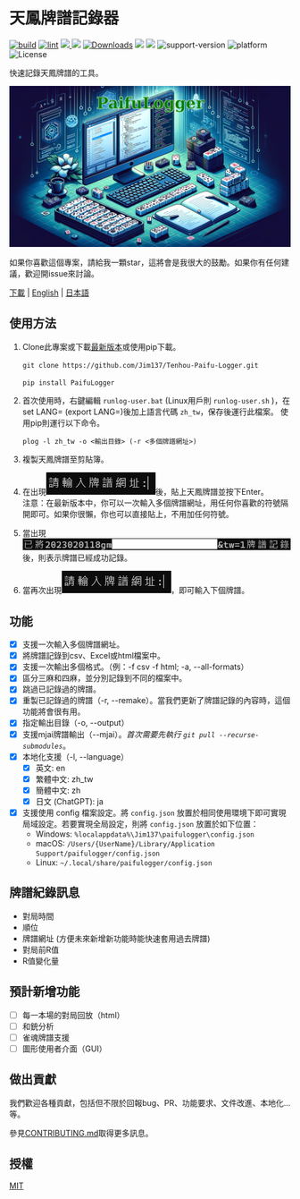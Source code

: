# 天鳳牌譜記錄器

[![build](https://github.com/Jim137/Tenhou-Paifu-Logger/actions/workflows/publish-to-test-pypi.yml/badge.svg)](https://github.com/Jim137/Tenhou-Paifu-Logger/actions/workflows/publish-to-test-pypi.yml)
[![lint](https://github.com/Jim137/Tenhou-Paifu-Logger/actions/workflows/test.yml/badge.svg)](https://github.com/Jim137/Tenhou-Paifu-Logger/actions/workflows/test.yml)
[<img src="https://img.shields.io/pypi/v/PaifuLogger?style=plastic"> <img src="https://img.shields.io/pypi/wheel/PaifuLogger?style=plastic">](https://pypi.org/project/PaifuLogger/)
[![Downloads](https://static.pepy.tech/badge/Paifulogger)](https://pepy.tech/project/Paifulogger)
[<img src="https://img.shields.io/github/stars/Jim137/Tenhou-Paifu-Logger?style=plastic">](https://github.com/Jim137/Tenhou-Paifu-Logger/)
[<img src="https://img.shields.io/github/downloads/Jim137/Tenhou-Paifu-Logger/total?style=plastic">](https://github.com/Jim137/Tenhou-Paifu-Logger/releases)
![support-version](https://img.shields.io/pypi/pyversions/PaifuLogger?style=plastic)
![platform](https://img.shields.io/badge/platform-Windows%20%7C%20macOS%20%7C%20Linux-lightgray?style=plastic)
![License](https://img.shields.io/github/license/Jim137/Tenhou-Paifu-Logger?style=plastic)

快速記錄天鳳牌譜的工具。

![Generated by DALL·E](https://github.com/Jim137/Tenhou-Paifu-Logger/raw/master/READMEs/image/paifulogger.png)

如果你喜歡這個專案，請給我一顆star，這將會是我很大的鼓勵。如果你有任何建議，歡迎開issue來討論。

[下載](https://github.com/Jim137/Tenhou-Paifu-Logger/releases/latest) | [English](https://github.com/Jim137/Tenhou-Paifu-Logger/blob/master/README.md) | [日本語](https://github.com/Jim137/Tenhou-Paifu-Logger/blob/master/READMEs/README_ja.md)
## 使用方法

1. Clone此專案或下載[最新版本](https://github.com/Jim137/Tenhou-Paifu-Logger/releases/latest)或使用pip下載。
   
    `git clone https://github.com/Jim137/Tenhou-Paifu-Logger.git`

    `pip install PaifuLogger`
    
2. 首次使用時，右鍵編輯 `runlog-user.bat` (Linux用戶則 `runlog-user.sh` )，在set LANG= (export LANG=)後加上語言代碼 `zh_tw`，保存後運行此檔案。
  使用pip則運行以下命令。

    `plog -l zh_tw -o <輸出目錄> (-r <多個牌譜網址>)`

3. 複製天鳳牌譜至剪貼簿。
4. 在出現![1675260159266](image/README_zh/1675260159266.png)後，貼上天鳳牌譜並按下Enter。\
注意：在最新版本中，你可以一次輸入多個牌譜網址，用任何你喜歡的符號隔開即可。如果你很懶，你也可以直接貼上，不用加任何符號。
5. 當出現![1675260331020](image/README_zh/1675260331020.png)後，則表示牌譜已經成功記錄。
6. 當再次出現![1675260159266](image/README_zh/1675260159266.png)，即可輸入下個牌譜。

## 功能
* [x] 支援一次輸入多個牌譜網址。
* [x] 將牌譜記錄到csv、Excel或html檔案中。
* [x] 支援一次輸出多個格式。（例：-f csv -f html; -a, --all-formats）
* [x] 區分三麻和四麻，並分別記錄到不同的檔案中。
* [x] 跳過已記錄過的牌譜。
* [x] 重製已記錄過的牌譜（-r, --remake）。當我們更新了牌譜記錄的內容時，這個功能將會很有用。
* [x] 指定輸出目錄（-o, --output）
* [x] 支援mjai牌譜輸出（--mjai）。*首次需要先執行 `git pull --recurse-submodules`*。
* [x] 本地化支援（-l, --language）
  * [x] 英文: en
  * [x] 繁體中文: zh_tw
  * [x] 簡體中文: zh
  * [x] 日文 (ChatGPT): ja
* [x] 支援使用 config 檔案設定。將 `config.json` 放置於相同使用環境下即可實現局域設定。若要實現全局設定，則將 `config.json` 放置於如下位置：
  * Windows: `%localappdata%\Jim137\paifulogger\config.json`
  * macOS: `/Users/{UserName}/Library/Application Support/paifulogger/config.json`
  * Linux: `~/.local/share/paifulogger/config.json`
## 牌譜紀錄訊息

* 對局時間
* 順位
* 牌譜網址 (方便未來新增新功能時能快速套用過去牌譜)
* 對局前R值
* R值變化量

## 預計新增功能

* [ ] 每一本場的對局回放（html）
* [ ] 和銃分析
* [ ] 雀魂牌譜支援
* [ ] 圖形使用者介面（GUI）

## 做出貢獻
我們歡迎各種貢獻，包括但不限於回報bug、PR、功能要求、文件改進、本地化...等。

參見[CONTRIBUTING.md](https://github.com/Jim137/Tenhou-Paifu-Logger/blob/master/CONTRIBUTING.md)取得更多訊息。

## 授權
[MIT](LICENSE)